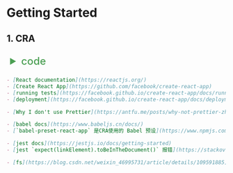 # Getting Started

## 1. CRA

<details style="padding: 8px;">
  <summary style="font-size: 24px; font-weight: 500; color: #4b9f53;">code</summary>
  <div><code>npx create-react-app react-craco --template typescript</code></div>
  <div><code>nr eject</code></div>
  <div><code>pnpm add @antfu/eslint-config-react -D</code></div>
  <div><code>pnpm add @types/testing-library__jest-dom -D</code></div>
</details>

```md
- [React documentation](https://reactjs.org/)
- [Create React App](https://github.com/facebook/create-react-app)
- [running tests](https://facebook.github.io/create-react-app/docs/running-tests)
- [deployment](https://facebook.github.io/create-react-app/docs/deployment)

- [Why I don't use Prettier](https://antfu.me/posts/why-not-prettier-zh)

- [babel docs](https://www.babeljs.cn/docs/)
- [`babel-preset-react-app` 是CRA使用的 Babel 预设](https://www.npmjs.com/package/babel-preset-react-app)

- [jest docs](https://jestjs.io/docs/getting-started)
- [jest `expect(linkElement).toBeInTheDocument()` 报错](https://stackoverflow.com/questions/69737766/webpack-5-jest-property-tobeinthedocument-does-not-exist-on-type-jestmatc)

- [fs](https://blog.csdn.net/weixin_46995731/article/details/109591885)
```
